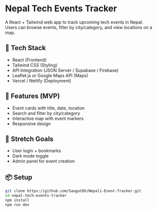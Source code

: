 # Nepal Tech Events Tracker

A React + Tailwind web app to track upcoming tech events in Nepal.  
Users can browse events, filter by city/category, and view locations on a map.

## 🚀 Tech Stack
- React (Frontend)
- Tailwind CSS (Styling)
- API Integration (JSON Server / Supabase / Firebase)
- Leaflet.js or Google Maps API (Maps)
- Vercel / Netlify (Deployment)

## 🎯 Features (MVP)
- Event cards with title, date, location
- Search and filter by city/category
- Interactive map with event markers
- Responsive design

## 🌱 Stretch Goals
- User login + bookmarks
- Dark mode toggle
- Admin panel for event creation

## 📦 Setup
```bash
git clone https://github.com/SaugatDh/Nepali-Event-Tracker.git
cd nepal-tech-events-tracker
npm install
npm run dev
